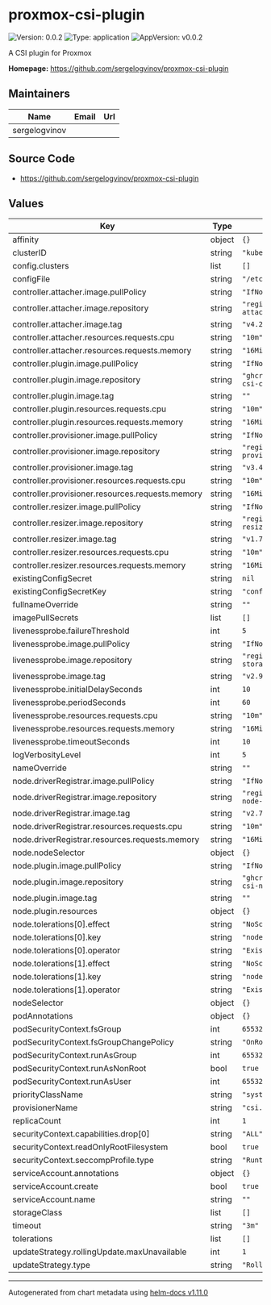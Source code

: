 # proxmox-csi-plugin

![Version: 0.0.2](https://img.shields.io/badge/Version-0.0.2-informational?style=flat-square) ![Type: application](https://img.shields.io/badge/Type-application-informational?style=flat-square) ![AppVersion: v0.0.2](https://img.shields.io/badge/AppVersion-v0.0.2-informational?style=flat-square)

A CSI plugin for Proxmox

**Homepage:** <https://github.com/sergelogvinov/proxmox-csi-plugin>

## Maintainers

| Name | Email | Url |
| ---- | ------ | --- |
| sergelogvinov |  |  |

## Source Code

* <https://github.com/sergelogvinov/proxmox-csi-plugin>

## Values

| Key | Type | Default | Description |
|-----|------|---------|-------------|
| affinity | object | `{}` |  |
| clusterID | string | `"kubernetes"` |  |
| config.clusters | list | `[]` |  |
| configFile | string | `"/etc/proxmox/config.yaml"` |  |
| controller.attacher.image.pullPolicy | string | `"IfNotPresent"` |  |
| controller.attacher.image.repository | string | `"registry.k8s.io/sig-storage/csi-attacher"` |  |
| controller.attacher.image.tag | string | `"v4.2.0"` |  |
| controller.attacher.resources.requests.cpu | string | `"10m"` |  |
| controller.attacher.resources.requests.memory | string | `"16Mi"` |  |
| controller.plugin.image.pullPolicy | string | `"IfNotPresent"` |  |
| controller.plugin.image.repository | string | `"ghcr.io/sergelogvinov/proxmox-csi-controller"` |  |
| controller.plugin.image.tag | string | `""` |  |
| controller.plugin.resources.requests.cpu | string | `"10m"` |  |
| controller.plugin.resources.requests.memory | string | `"16Mi"` |  |
| controller.provisioner.image.pullPolicy | string | `"IfNotPresent"` |  |
| controller.provisioner.image.repository | string | `"registry.k8s.io/sig-storage/csi-provisioner"` |  |
| controller.provisioner.image.tag | string | `"v3.4.0"` |  |
| controller.provisioner.resources.requests.cpu | string | `"10m"` |  |
| controller.provisioner.resources.requests.memory | string | `"16Mi"` |  |
| controller.resizer.image.pullPolicy | string | `"IfNotPresent"` |  |
| controller.resizer.image.repository | string | `"registry.k8s.io/sig-storage/csi-resizer"` |  |
| controller.resizer.image.tag | string | `"v1.7.0"` |  |
| controller.resizer.resources.requests.cpu | string | `"10m"` |  |
| controller.resizer.resources.requests.memory | string | `"16Mi"` |  |
| existingConfigSecret | string | `nil` |  |
| existingConfigSecretKey | string | `"config.yaml"` |  |
| fullnameOverride | string | `""` |  |
| imagePullSecrets | list | `[]` |  |
| livenessprobe.failureThreshold | int | `5` |  |
| livenessprobe.image.pullPolicy | string | `"IfNotPresent"` |  |
| livenessprobe.image.repository | string | `"registry.k8s.io/sig-storage/livenessprobe"` |  |
| livenessprobe.image.tag | string | `"v2.9.0"` |  |
| livenessprobe.initialDelaySeconds | int | `10` |  |
| livenessprobe.periodSeconds | int | `60` |  |
| livenessprobe.resources.requests.cpu | string | `"10m"` |  |
| livenessprobe.resources.requests.memory | string | `"16Mi"` |  |
| livenessprobe.timeoutSeconds | int | `10` |  |
| logVerbosityLevel | int | `5` |  |
| nameOverride | string | `""` |  |
| node.driverRegistrar.image.pullPolicy | string | `"IfNotPresent"` |  |
| node.driverRegistrar.image.repository | string | `"registry.k8s.io/sig-storage/csi-node-driver-registrar"` |  |
| node.driverRegistrar.image.tag | string | `"v2.7.0"` |  |
| node.driverRegistrar.resources.requests.cpu | string | `"10m"` |  |
| node.driverRegistrar.resources.requests.memory | string | `"16Mi"` |  |
| node.nodeSelector | object | `{}` |  |
| node.plugin.image.pullPolicy | string | `"IfNotPresent"` |  |
| node.plugin.image.repository | string | `"ghcr.io/sergelogvinov/proxmox-csi-node"` |  |
| node.plugin.image.tag | string | `""` |  |
| node.plugin.resources | object | `{}` |  |
| node.tolerations[0].effect | string | `"NoSchedule"` |  |
| node.tolerations[0].key | string | `"node.kubernetes.io/unschedulable"` |  |
| node.tolerations[0].operator | string | `"Exists"` |  |
| node.tolerations[1].effect | string | `"NoSchedule"` |  |
| node.tolerations[1].key | string | `"node.kubernetes.io/disk-pressure"` |  |
| node.tolerations[1].operator | string | `"Exists"` |  |
| nodeSelector | object | `{}` |  |
| podAnnotations | object | `{}` |  |
| podSecurityContext.fsGroup | int | `65532` |  |
| podSecurityContext.fsGroupChangePolicy | string | `"OnRootMismatch"` |  |
| podSecurityContext.runAsGroup | int | `65532` |  |
| podSecurityContext.runAsNonRoot | bool | `true` |  |
| podSecurityContext.runAsUser | int | `65532` |  |
| priorityClassName | string | `"system-cluster-critical"` |  |
| provisionerName | string | `"csi.proxmox.sinextra.dev"` |  |
| replicaCount | int | `1` |  |
| securityContext.capabilities.drop[0] | string | `"ALL"` |  |
| securityContext.readOnlyRootFilesystem | bool | `true` |  |
| securityContext.seccompProfile.type | string | `"RuntimeDefault"` |  |
| serviceAccount.annotations | object | `{}` |  |
| serviceAccount.create | bool | `true` |  |
| serviceAccount.name | string | `""` |  |
| storageClass | list | `[]` |  |
| timeout | string | `"3m"` |  |
| tolerations | list | `[]` |  |
| updateStrategy.rollingUpdate.maxUnavailable | int | `1` |  |
| updateStrategy.type | string | `"RollingUpdate"` |  |

----------------------------------------------
Autogenerated from chart metadata using [helm-docs v1.11.0](https://github.com/norwoodj/helm-docs/releases/v1.11.0)
